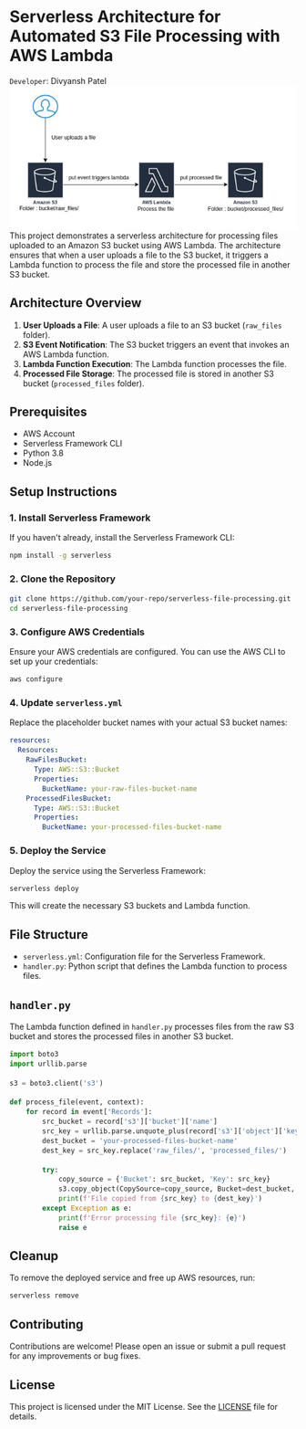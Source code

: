 
# Serverless Architecture for Automated S3 File Processing with AWS Lambda
`Developer`: Divyansh Patel
![Alt text](doc/thumbnail.jpg)
This project demonstrates a serverless architecture for processing files uploaded to an Amazon S3 bucket using AWS Lambda. The architecture ensures that when a user uploads a file to the S3 bucket, it triggers a Lambda function to process the file and store the processed file in another S3 bucket.

## Architecture Overview

1. **User Uploads a File**: A user uploads a file to an S3 bucket (`raw_files` folder).
2. **S3 Event Notification**: The S3 bucket triggers an event that invokes an AWS Lambda function.
3. **Lambda Function Execution**: The Lambda function processes the file.
4. **Processed File Storage**: The processed file is stored in another S3 bucket (`processed_files` folder).

## Prerequisites

- AWS Account
- Serverless Framework CLI
- Python 3.8
- Node.js

## Setup Instructions

### 1. Install Serverless Framework

If you haven't already, install the Serverless Framework CLI:

```bash
npm install -g serverless
```

### 2. Clone the Repository

```bash
git clone https://github.com/your-repo/serverless-file-processing.git
cd serverless-file-processing
```

### 3. Configure AWS Credentials

Ensure your AWS credentials are configured. You can use the AWS CLI to set up your credentials:

```bash
aws configure
```

### 4. Update `serverless.yml`

Replace the placeholder bucket names with your actual S3 bucket names:

```yaml
resources:
  Resources:
    RawFilesBucket:
      Type: AWS::S3::Bucket
      Properties:
        BucketName: your-raw-files-bucket-name
    ProcessedFilesBucket:
      Type: AWS::S3::Bucket
      Properties:
        BucketName: your-processed-files-bucket-name
```

### 5. Deploy the Service

Deploy the service using the Serverless Framework:

```bash
serverless deploy
```

This will create the necessary S3 buckets and Lambda function.

## File Structure

- `serverless.yml`: Configuration file for the Serverless Framework.
- `handler.py`: Python script that defines the Lambda function to process files.

## `handler.py`

The Lambda function defined in `handler.py` processes files from the raw S3 bucket and stores the processed files in another S3 bucket.

```python
import boto3
import urllib.parse

s3 = boto3.client('s3')

def process_file(event, context):
    for record in event['Records']:
        src_bucket = record['s3']['bucket']['name']
        src_key = urllib.parse.unquote_plus(record['s3']['object']['key'])
        dest_bucket = 'your-processed-files-bucket-name'
        dest_key = src_key.replace('raw_files/', 'processed_files/')
        
        try:
            copy_source = {'Bucket': src_bucket, 'Key': src_key}
            s3.copy_object(CopySource=copy_source, Bucket=dest_bucket, Key=dest_key)
            print(f'File copied from {src_key} to {dest_key}')
        except Exception as e:
            print(f'Error processing file {src_key}: {e}')
            raise e
```

## Cleanup

To remove the deployed service and free up AWS resources, run:

```bash
serverless remove
```

## Contributing

Contributions are welcome! Please open an issue or submit a pull request for any improvements or bug fixes.

## License

This project is licensed under the MIT License. See the [LICENSE](LICENSE) file for details.
```